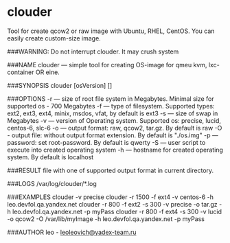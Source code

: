 clouder
=======
Tool for create qcow2 or raw image with Ubuntu, RHEL, CentOS.
You can easily create custom-size image.

###WARNING: 
     Do not interrupt clouder. It may crush system

###NAME
     clouder — simple tool for creating OS-image for qmeu kvm, lxc-container OR eine.

###SYNOPSIS
     clouder [osVersion] [<advanced options>]

###OPTIONS
     -r — size of root file system in Megabytes. Minimal size for supported os - 700
     Megabytes
     -f — type of filesystem. Supported types: ext2, ext3, ext4, minix, msdos, vfat, by
     default is ext3
     -s — size of swap in Megabytes
     -v — version of Operating system. Supported os: precise, lucid, centos-6, slc-6
     -o — output format: raw, qcow2, tar.gz. By default is raw
     -O - output file: without output format extension. By default is "./os.img"
     -p — password: set root-password. By default is qwerty
     -S — user script to execute into created operating system
     -h — hostname for created operating system. By default is localhost

###RESULT
     file with one of supported output format in current directory.

###LOGS
     /var/log/clouder/*.log

###EXAMPLES
     clouder -v precise
     clouder -r 1500 -f ext4 -v centos-6 -h leo.devfol.qa.yandex.net
     clouder -r 800 -f ext2 -s 300 -v precise -o tar.gz -h leo.devfol.qa.yandex.net -p myPass
     clouder -r 800 -f ext4 -s 300 -v lucid -o qcow2 -O /var/lib/myImage -h leo.devfol.qa.yandex.net -p myPass

###AUTHOR
     leo - leoleovich@yadex-team.ru
